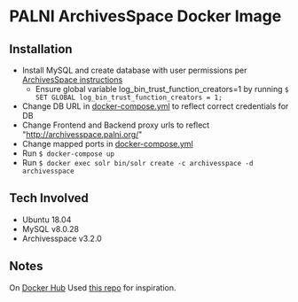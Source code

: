 # PALNI ArchivesSpace Docker Image

## Installation

- Install MySQL and create database with user permissions per [ArchivesSpace instructions](https://archivesspace.github.io/tech-docs/provisioning/mysql.html)
    - Ensure global variable log_bin_trust_function_creators=1 by running `$ SET GLOBAL log_bin_trust_function_creators = 1;`
- Change DB URL in [docker-compose.yml](/docker-compose.yml) to reflect correct credentials for DB
- Change Frontend and Backend proxy urls to reflect "http://archivesspace.palni.org/<institution>"
- Change mapped ports in [docker-compose.yml](/docker-compose.yml)
- Run `$ docker-compose up`
- Run `$ docker exec solr bin/solr create -c archivesspace -d archivesspace`

## Tech Involved

- Ubuntu 18.04
- MySQL v8.0.28
- Archivesspace v3.2.0

## Notes

On [Docker Hub](https://hub.docker.com/r/pshowell23/aspace-docker)
Used [this repo](https://gitlab.msu.edu/msu-libraries/public/archivesspace-docker/-/tree/master) for inspiration.
